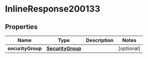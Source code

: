 

# InlineResponse200133

## Properties

Name | Type | Description | Notes
------------ | ------------- | ------------- | -------------
**securityGroup** | [**SecurityGroup**](SecurityGroup.md) |  |  [optional]



